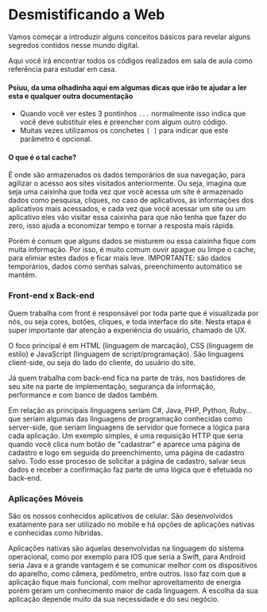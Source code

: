 # Desmistificando a Web

Vamos começar a introduzir alguns conceitos básicos para revelar alguns segredos contidos nesse mundo digital.

Aqui você irá encontrar todos os códigos realizados em sala de aula como referência para estudar em casa.

#### Psiuu, da uma olhadinha aqui em algumas dicas que irão te ajudar a ler esta e qualquer outra documentação

* Quando você ver estes 3 pontinhos
  `...`
  normalmente isso indica que você deve substituir eles e preencher com algum outro código.
* Muitas vezes utilizamos os conchetes
  `[ ]`
  para indicar que este parâmetro é opcional.

#### O que é o tal cache?

É onde são armazenados os dados temporários de sua navegação, para agilizar o acesso aos sites visitados anteriormente. Ou seja, imagina que seja uma caixinha que toda vez que você acessa um site é armazenado dados como pesquisa, cliques, no caso de aplicativos, as informações dos aplicativos mais acessados, e cada vez que você acessar um site ou um aplicativo eles vão visitar essa caixinha para que não tenha que fazer do zero, isso ajuda a economizar tempo e tornar a resposta mais rápida.

Porém é comum que alguns dados se misturem ou essa caixinha fique com muita informação. Por isso, é muito comum ouvir apague ou limpe o cache, para elimiar estes dados e ficar mais leve. IMPORTANTE: são dados temporários, dados como senhas salvas, preenchimento automático se mantém.

### Front-end x Back-end

Quem trabalha com front é responsável por toda parte que é visualizada por nós, ou seja cores, botões, cliques, e toda interface do site. Nesta etapa é super importante dar atenção a experiência do usuário, chamado de UX.

O foco principal é em HTML \(linguagem de marcação\), CSS \(linguagem de estilo\) e JavaScript \(linguagem de script/programação\). São linguagens client-side, ou seja do lado do cliente, do usuário do site.

Já quem trabalha com back-end fica na parte de trás, nos bastidores de seu site na parte de implementação, segurança da informação, performance e com banco de dados também.

Em relação as principais linguagens seriam C\#, Java, PHP, Python, Ruby... que seriam algumas das linguagens de programação conhecidas como server-side, que seriam linguagens de servidor que fornece a lógica para cada aplicação. Um exemplo simples, é uma requisição HTTP que seria quando você clica num botão de "cadastrar" e aparece uma página de cadastro e logo em seguida do preenchimento, uma página de cadastro salvo. Todo esse processo de solicitar a página de cadastro, salvar seus dados e receber a confirmação faz parte de uma lógica que é efetuada no back-end.

### Aplicações Móveis 

São os nossos conhecidos aplicativos de celular. São desenvolvidos exatamente para ser utilizado no mobile e há opções de aplicações nativas e conhecidas como híbridas. 

Aplicações nativas são aquelas desenvolvidas na linguagem do sistema operacional, como por exemplo para IOS que seria a Swift, para Android seria Java e a grande vantagem é se comunicar melhor com os dispositivos do aparelho, como câmera, pedômetro, entre outros. Isso faz com que a aplicação fique mais funcional, com melhor aproveitamento de energia porém geram um conhecimento maior de cada linguagem. A escolha da sua aplicação depende muito da sua necessidade e do seu negócio.



